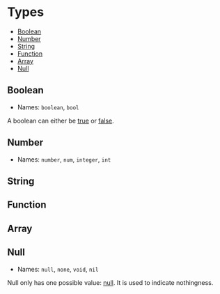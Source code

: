 # Types

- [Boolean](#boolean)
- [Number](#number)
- [String](#string)
- [Function](#function)
- [Array](#array)
- [Null](#null)

## Boolean

- Names: `boolean`, `bool`

A boolean can either be [true](constants/true) or [false](constants/false).

## Number

- Names: `number`, `num`, `integer`, `int`

## String

## Function

## Array

## Null

- Names: `null`, `none`, `void`, `nil`

Null only has one possible value: [null](constants/null). It is used to indicate nothingness.
